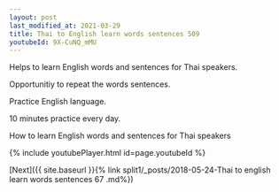 ```yaml
---
layout: post
last_modified_at: 2021-03-29
title: Thai to English learn words sentences 509 
youtubeId: 9X-CuNQ_mMU
---
```

 
 
Helps to learn English words and sentences for Thai speakers.

Opportunitiy to repeat the words sentences. 

Practice English language. 
 
10 minutes practice every day. 
 
How to learn English words and sentences for Thai speakers 
 
{% include youtubePlayer.html id=page.youtubeId %}
 
 
[Next]({{ site.baseurl }}{% link  split1/_posts/2018-05-24-Thai to english learn words sentences 67 .md%})
 
